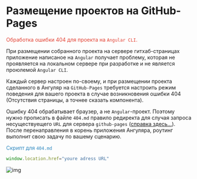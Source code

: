 # Размещение проектов на GitHub-Pages

<span style="color: #e34234;">Обработка ошибки 404 для проекта на `Angular CLI`.

При размещении собранного проекта на сервере гитхаб-страницах приложение написаное на `Angular` получает проблему, которая не проявляется на локальном сервере при разработке и не является проюлемой `Angular CLI`. 


Каждый сервер настроен по-своему, и при размещении проекта сделанного в Ангуляр на `GitHub-Pages` требуется настроить режим поведения для вашего проекта в случае возникновения ошибки 404 (Отсутствия страницы, а точнее сказать компонента). 

Ошибку 404 обрабатывает браузер, а не `Angular`-проект. Поэтому нужно прописать в файле ` 404.md ` правило редиректа для случая запроса несуществуещего ` URL ` для сервера `github-pages` ([справка здесь…](https://docs.github.com/en/pages/getting-started-with-github-pages/creating-a-custom-404-page-for-your-github-pages-site)). После перенаправления в корень приложения Ангуляра, роутинг  выполнит свою задачу по вашему сценарию.

<span style="color: #2C87BF;">Скрипт для `404.md`
```js
window.location.href="youre adress URL"
```

![img](https://1.bp.blogspot.com/-hOxN5KX2KfY/YPplNP_w6xI/AAAAAAAAGz0/nNxSLwD5lnQhvFnce_DzmIoSRWyY9A3QACLcBGAsYHQ/s800/theend-beats.png)

